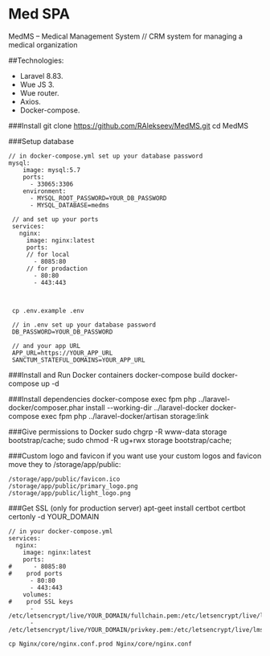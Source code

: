 # Med SPA
MedMS – Medical Management System // CRM system for managing a medical organization

##Technologies:
- Laravel 8.83.
- Wue JS 3.
- Wue router.
- Axios.
- Docker-compose.

###Install
    git clone https://github.com/RAlekseev/MedMS.git
    cd MedMS
    
    
    
###Setup database

    // in docker-compose.yml set up your database password
    mysql:
        image: mysql:5.7
        ports:
          - 33065:3306
        environment:
          - MYSQL_ROOT_PASSWORD=YOUR_DB_PASSWORD
          - MYSQL_DATABASE=medms
          
     // and set up your ports
     services:
       nginx:
         image: nginx:latest
         ports:
         // for local
           - 8085:80
         // for prodaction
           - 80:80
           - 443:443
          
          
          
     cp .env.example .env
     
     // in .env set up your database password
     DB_PASSWORD=YOUR_DB_PASSWORD
     
     // and your app URL
     APP_URL=https://YOUR_APP_URL
     SANCTUM_STATEFUL_DOMAINS=YOUR_APP_URL
          
          
###Install and Run Docker containers
    docker-compose build
    docker-compose up -d
    
###Install dependencies
    docker-compose exec fpm php ../laravel-docker/composer.phar install --working-dir ../laravel-docker
    docker-compose exec fpm php ../laravel-docker/artisan storage:link

###Give permissions to Docker
    sudo chgrp -R www-data storage bootstrap/cache; sudo chmod -R ug+rwx storage bootstrap/cache;
    
###Custom logo and favicon
if you want use your custom logos and favicon
move they to /storage/app/public:

    /storage/app/public/favicon.ico
    /storage/app/public/primary_logo.png
    /storage/app/public/light_logo.png

###Get SSL (only for production server)
    apt-geet install certbot
    certbot certonly -d YOUR_DOMAIN
    
    // in your docker-compose.yml
    services:
      nginx:
        image: nginx:latest
        ports:
    #      - 8085:80
    #    prod ports
          - 80:80
          - 443:443
        volumes:
    #    prod SSL keys
          - /etc/letsencrypt/live/YOUR_DOMAIN/fullchain.pem:/etc/letsencrypt/live/lms.kg/fullchain.pem
          - /etc/letsencrypt/live/YOUR_DOMAIN/privkey.pem:/etc/letsencrypt/live/lms.kg/privkey.pem
          
    cp Nginx/core/nginx.conf.prod Nginx/core/nginx.conf
    
